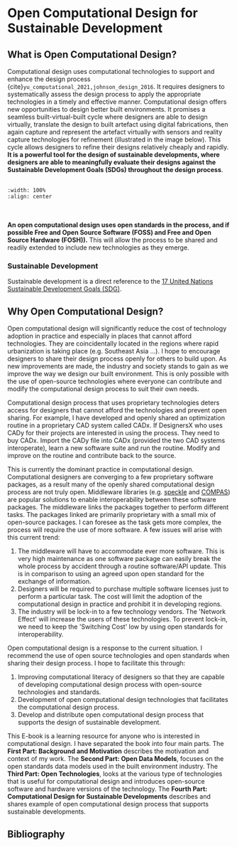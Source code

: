 # Open Computational Design for Sustainable Development

## What is Open Computational Design?
Computational design uses computational technologies to support and enhance the design process {cite}`yu_computational_2021,johnson_design_2016`. It requires designers to systematically assess the design process to apply the appropriate technologies in a timely and effective manner. Computational design offers new opportunities to design better built environments. It promises a seamless built-virtual-built cycle where designers are able to design virtually, translate the design to built artefact using digital fabrications, then again capture and represent the artefact virtually with sensors and reality capture technologies for refinement (illustrated in the image below). This cycle allows designers to refine their designs relatively cheaply and rapidly. **It is a powerful tool for the design of sustainable developments, where designers are able to meaningfully evaluate their designs against the Sustainable Development Goals (SDGs) throughout the design process**.
<br/><br/>
```{image} ../_static/digi_tech_full.gif
:width: 100%
:align: center
```
<br/><br/>
**An open computational design uses open standards in the process, and if possible Free and Open Source Software (FOSS) and Free and Open Source Hardware (FOSH)).** This will allow the process to be shared and readily extended to include new technologies as they emerge.

### Sustainable Development
Sustainable development is a direct reference to the <a href="https://sdgs.un.org/goals" target="_blank">17 United Nations Sustainable Development Goals (SDG)</a>.

## Why Open Computational Design?
Open computational design will significantly reduce the cost of technology adoption in practice and especially in places that cannot afford technologies. They are coincidentally located in the regions where rapid urbanization is taking place (e.g. Southeast Asia ...). I hope to encourage designers to share their design process openly for others to build upon. As new improvements are made, the industry and society stands to gain as we improve the way we design our built environment. This is only possible with the use of open-source technologies where everyone can contribute and modify the computational design process to suit their own needs.

Computational design process that uses proprietary technologies deters access for designers that cannot afford the technologies and prevent open sharing. For example, I have developed and openly shared an optimization routine in a proprietary CAD system called CADx. If DesignersX who uses CADy for their projects are interested in using the process. They need to buy CADx. Import the CADy file into CADx (provided the two CAD systems interoperate), learn a new software suite and run the routine. Modify and improve on the routine and contribute back to the source.

This is currently the dominant practice in computational design. Computational designers are converging to a few proprietary software packages, as a result many of the openly shared computational design process are not truly open. Middleware libraries (e.g. <a href="https://speckle.systems/" target="_blank">speckle</a> and <a href="https://compas.dev/index.html" target="_blank">COMPAS</a>) are popular solutions to enable interoperability between these software packages. The middleware links the packages together to perform different tasks. The packages linked are primarily proprietary with a small mix of open-source packages. I can foresee as the task gets more complex, the process will require the use of more software. A few issues will arise with this current trend:

1. The middleware will have to accommodate ever more software. This is very high maintenance as one software package can easily break the whole process by accident through a routine software/API update. This is in comparison to using an agreed upon open standard for the exchange of information.
2. Designers will be required to purchase multiple software licenses just to perform a particular task. The cost will limit the adoption of the computational design in practice and prohibit it in developing regions.
3. The industry will be lock-in to a few technology vendors. The 'Network Effect' will increase the users of these technologies. To prevent lock-in, we need to keep the 'Switching Cost' low by using open standards for interoperability.

Open computational design is a response to the current situation. I recommend the use of open source technologies and open standards when sharing their design process. I hope to facilitate this through:

1. Improving computational literacy of designers so that they are capable of developing computational design process with open-source technologies and standards.
2. Development of open computational design technologies that facilitates the computational design process.
3. Develop and distribute open computational design process that supports the design of sustainable development.

This E-book is a learning resource for anyone who is interested in computational design. I have separated the book into four main parts. The **First Part: Background and Motivation** describes the motivation and context of my work. The **Second Part: Open Data Models**, focuses on the open standards data models used in the built environment industry. The **Third Part: Open Technologies**, looks at the various type of technologies that is useful for computational design and introduces open-source software and hardware versions of the technology. The **Fourth Part: Computational Design for Sustainable Developments** describes and shares example of open computational design process that supports sustainable developments.

## Bibliography
```{bibliography}
```
